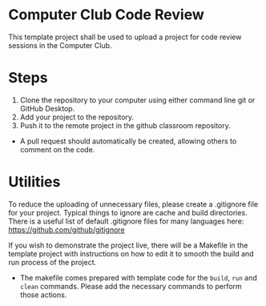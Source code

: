 # Computer Club Code Review
This template project shall be used to upload a project for code review sessions in the Computer Club.

# Steps
1) Clone the repository to your computer using either command line git or GitHub Desktop.
2) Add your project to the repository. 
3) Push it to the remote project in the github classroom repository. 
* A pull request should automatically be created, allowing others to comment on the code.

# Utilities
To reduce the uploading of unnecessary files, please create a .gitignore file for your project. Typical things to ignore are cache and build directories. There is a useful list of default .gitignore files for many languages here: https://github.com/github/gitignore

If you wish to demonstrate the project live, there will be a Makefile in the template project with instructions on how to edit it to smooth the build and run process of the project.
* The makefile comes prepared with template code for the `build`, `run` and `clean` commands. Please add the necessary commands to perform those actions.